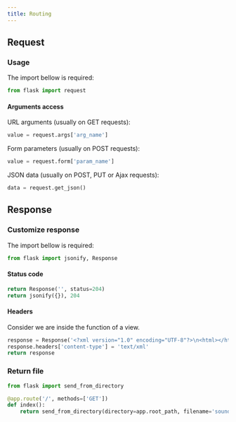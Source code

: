 ```yaml
---
title: Routing
---
```


## Request

### Usage

The import bellow is required:

```python
from flask import request
```

#### Arguments access

URL arguments (usually on GET requests):

```python
value = request.args['arg_name']
```

Form parameters (usually on POST requests):

```python
value = request.form['param_name']
```

JSON data (usually on POST, PUT or Ajax requests):

```python
data = request.get_json()
```

## Response

### Customize response

The import bellow is required:

```python
from flask import jsonify, Response
```

#### Status code

```python
return Response('', status=204)
return jsonify({}), 204
```

#### Headers

Consider we are inside the function of a view.

```python
response = Response('<?xml version="1.0" encoding="UTF-8"?>\n<html></html>')
response.headers['content-type'] = 'text/xml'
return response
```

### Return file

```python
from flask import send_from_directory

@app.route('/', methods=['GET'])
def index():
    return send_from_directory(directory=app.root_path, filename='sound.mp3')
```

